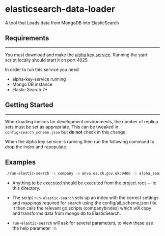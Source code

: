 # elasticsearch-data-loader
A tool that Loads data from MongoDB into ElasticSearch

## Requirements
---------------

You must download and make the [alpha key service](https://github.com/companieshouse/alpha-key-service). Running the start script locally should start it on port 4025.

In order to run this service you need

* alpha-key-service running
* Mongo DB instance
* Elastic Search 7+

## Getting Started
-------------------

When loading indices for development environments, the number of replica sets must be set as appropriate.
This can be tweaked in `config/search_scheme.json` but **do not** check in this change.

When the alpha key service is running then run the following command to drop the index and repopulate.

## Examples 
```bash
./run-elastic-search -s company -e enva.es.ch.gov.uk:9400 -i alpha_search -m chs-pp-mes-sl2.ch.gov.uk:27019 -u admin -p admin -a http://chs-alphakey-pp.internal.ch -c false
```

* Anything to be executed should be executed from the project root — ie this directory.

* The script `run-elastic-search` sets up an index with the correct settings and mappings required for
search using the config/all_scheme.json file. It then calls the relevant go scripts (companybindex) which will copy and transforms data from mongo db to ElasticSearch.

* `run-elastic-search` will ask for several parameters, to view these use the help parameter `-h`


